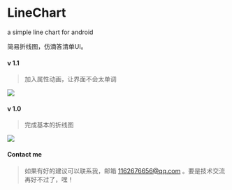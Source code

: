 # LineChart
a simple line chart for android

简易折线图，仿滴答清单UI。

#### v 1.1

> 加入属性动画，让界面不会太单调

![](http://7xki5q.com1.z0.glb.clouddn.com/linechart.gif)

#### v 1.0

> 完成基本的折线图

![](http://7xki5q.com1.z0.glb.clouddn.com/linechart.png)

#### Contact me

> 如果有好的建议可以联系我，邮箱 1162676656@qq.com 。要是技术交流再好不过了，嘿！


